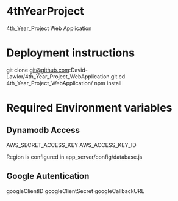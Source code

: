 # 4thYearProject
4th_Year_Project Web Application


# Deployment instructions
git clone git@github.com:David-Lawlor/4th_Year_Project_WebApplication.git
cd 4th_Year_Project_WebApplication/
npm install


# Required Environment variables

## Dynamodb Access
AWS_SECRET_ACCESS_KEY
AWS_ACCESS_KEY_ID

Region is configured in app_server/config/database.js

## Google Autentication
googleClientID
googleClientSecret
googleCallbackURL



